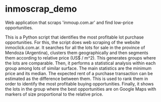 # inmoscrap_demo
Web application that scraps 'inmoup.com.ar' and find low-price opportunities.

This is a Python script that identifies the most profitable lot purchase opportunities. For this, the script does web scraping of the website inmoclick.com.ar. It searches for all the lots for sale in the province of Mendoza (Argentina), clusters them geographically and then segments them according to relative price (US$ / m^2). This generates groups where the lots are comparable. Then, it performs a statistical analysis within each group among lots of similar surface. The main statistics are the minimum price and its median. The expected rent of a purchase transaction can be estimated as the difference between them. This is used to rank them in order to identify the most profitable buying opportunities. Finally, it shows the lots in the group where the best opportunities are on Google Maps with markers of size proportional to the relative price.